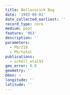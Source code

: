 ```yaml
---
title: Bellacorick Bog
date: '1993-09-01'
date_collected_earliest: ''
record_type: core
medium: peat
feature: '963'
description: ''
parameters:
  - Pb/210
  - Pb/total
publications:
  - schell_etal93
geo_error: 0.0
geometry: ''
bbox: ~
longitude: ''
latitude: ''
---
```

